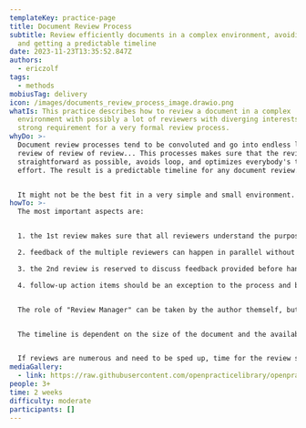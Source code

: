 ```yaml
---
templateKey: practice-page
title: Document Review Process
subtitle: Review efficiently documents in a complex environment, avoiding loops
  and getting a predictable timeline
date: 2023-11-23T13:35:52.847Z
authors:
  - ericzolf
tags:
  - methods
mobiusTag: delivery
icon: /images/documents_review_process_image.drawio.png
whatIs: This practice describes how to review a document in a complex
  environment with possibly a lot of reviewers with diverging interests, and a
  strong requirement for a very formal review process.
whyDo: >-
  Document review processes tend to be convoluted and go into endless loops of
  review of review of review... This processes makes sure that the review is as
  straightforward as possible, avoids loop, and optimizes everybody's time and
  effort. The result is a predictable timeline for any document review.


  It might not be the best fit in a very simple and small environment.
howTo: >-
  The most important aspects are:


  1. the 1st review makes sure that all reviewers understand the purpose, the scope and the structure of the document (or its changes), so that their review can be focused on the important aspects.

  2. feedback of the multiple reviewers can happen in parallel without blocking the time of the author

  3. the 2nd review is reserved to discuss feedback provided before hand, with modifications prepared by the author to address this feedback, no further changes are acceptable and should be discussed; this especially allows to properly time box the 2nd review. Do *not* review the complete document, only the modified parts, the rest has been implicitly agreed.

  4. follow-up action items should be an exception to the process and be kept concrete enough that their closing automatically leads to the sign-off of the document


  The role of "Review Manager" can be taken by the author themself, but a strong (and neutral) Review Manager can make sure that the above rules are respected.


  The timeline is dependent on the size of the document and the availability of the participants, so the numbers given can only be an estimation.


  If reviews are numerous and need to be sped up, time for the review sessions can be blocked on a regular cadence (similar to most CAB sessions).
mediaGallery:
  - link: https://raw.githubusercontent.com/openpracticelibrary/openpracticelibrary/ddefbecf22427cc4c60883bb7f02e031488b3f6f/static/images/documents_review_process_image.drawio.png
people: 3+
time: 2 weeks
difficulty: moderate
participants: []
---
```

